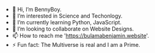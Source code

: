 - 👋 Hi, I’m BennyBoy.
- 👀 I’m interested in Science and Techonlogy.
- 🌱 I’m currently learning Python, JavaScript.
- 💞️ I’m looking to collaborate on Website Designs.
- 📫 How to reach me 'https://bulamabenjamin.website'.
- ⚡ Fun fact: The Multiverse is real and I am a Prime.
